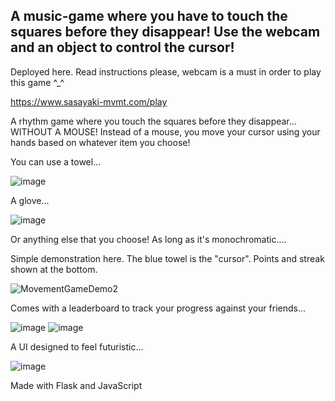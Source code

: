 ## A music-game where you have to touch the squares before they disappear! Use the webcam and an object to control the cursor! 
Deployed here. Read instructions please, webcam is a must in order to play this game ^_^

https://www.sasayaki-mvmt.com/play

A rhythm game where you touch the squares before they disappear... WITHOUT A MOUSE!
Instead of a mouse, you move your cursor using your hands based on whatever item you choose!

You can use a towel...

![image](https://user-images.githubusercontent.com/50351133/131236598-23aabf6d-0065-4a14-8404-8b914600518c.png)

A glove...

![image](https://user-images.githubusercontent.com/50351133/131236625-c1615ad4-2d9f-493c-9699-599a2fa68e62.png)

Or anything else that you choose! As long as it's monochromatic....


Simple demonstration here. The blue towel is the "cursor". Points and streak shown at the bottom.

![MovementGameDemo2](https://user-images.githubusercontent.com/50351133/131237204-6c9c28dc-0e6e-4bfd-a629-85c4e8fa4f26.gif)



Comes with a leaderboard to track your progress against your friends...

![image](https://user-images.githubusercontent.com/50351133/131236858-e5301c9a-8d41-440a-ba93-12ee5ea106de.png)
![image](https://user-images.githubusercontent.com/50351133/131236862-ff3b7896-4255-4078-a294-587a59dd06b3.png)



A UI designed to feel futuristic...

![image](https://user-images.githubusercontent.com/50351133/131236542-bd842aee-0111-4a34-9a92-37c2e2246a8c.png)


Made with Flask and JavaScript


